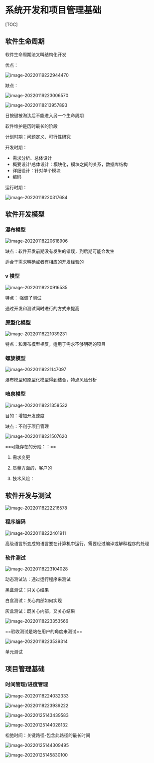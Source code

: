 # 系统开发和项目管理基础

[TOC]



## 软件生命周期

软件生命周期法又叫结构化开发

优点：



![image-20220119222944470](https://gitee.com/zhao-l/picgo/raw/master/img/202204241223913.png)

缺点：

![image-20220119223006570](https://s2.loli.net/2022/05/01/RBDTGwVutLlJjFp.png)

![image-20220118213957893](https://s2.loli.net/2022/05/01/Fob1wI3LP6slmvh.png)

日按键被淘汰后不能进入另一个生命周期

软件维护是历时最长的阶段

计划时期：问题定义、可行性研究

开发时期：

- 需求分析、总体设计
- 概要设计\总体设计：模块化，模块之间的关系，数据库结构
- 详细设计：针对单个模块
- 编码

运行时期：

![image-20220118220317684](https://gitee.com/zhao-l/picgo/raw/master/img/202204241219469.png)

## 软件开发模型

### 瀑布模型

![image-20220118220618906](https://s2.loli.net/2022/05/01/orBldGuSL98wc3n.png)

缺点：软件开发前期没有发生的错误，到后期可能会发生

适合于需求明确或者有相应的开发经验的

### v 模型

![image-20220118220916535](https://s2.loli.net/2022/05/01/ZX1pafn63QNwTMF.png)

特点： 强调了测试

通过开发和测试同时进行的方式来提高

### 原型化模型

![image-20220118221039231](https://s2.loli.net/2022/05/01/CVWQzf2gw1DskFi.png)

特点：和瀑布模型相反，适用于需求不够明确的项目

### 螺旋模型

![image-20220118221147097](https://s2.loli.net/2022/05/01/SNETm2P4axGnY1X.png)

瀑布模型和原型化模型得到结合，特点风险分析

### 喷泉模型

![image-20220118221358532](https://s2.loli.net/2022/05/01/m4EKNikgZb19sPX.png)

目的：增加开发速度

缺点：不利于项目管理

![image-20220118221507620](https://s2.loli.net/2022/05/01/eUvE8I9KmLirugb.png)

==可能存在的分险：：==

1. 需求变更

2. 质量方面的，客户的

3. 技术风险：

   

## 软件开发与测试

![image-20220118222216578](https://s2.loli.net/2022/05/01/vMSOrj6E2aFm3Gk.png)

### 程序编码

![image-20220118222401911](https://s2.loli.net/2022/05/01/MTcjg3PhpfL2qyR.png)

高级语言所变成的语言要在计算机中运行，需要经过编译或解释程序的处理

### 软件测试

![image-20220118223104028](https://s2.loli.net/2022/05/01/4qgyjDld7U3JL1h.png)

动态测试法：通过运行程序来测试

黑盒测试：只关心结果

白盒测试：关心内部如何实现

灰盒测试：既关心内部，又关心结果

![image-20220118223353566](https://s2.loli.net/2022/05/01/BUhbLTkPS8gOaRe.png)

==验收测试是站在用户的角度来测试==

![image-20220118223539314](https://s2.loli.net/2022/05/01/8zIjxfZc7UtEKGW.png)

单元测试

## 项目管理基础

### 时间管理/进度管理

![image-20220118224032333](https://s2.loli.net/2022/05/01/8TILCHtuDme2Y6s.png)

![image-20220118223939222](https://s2.loli.net/2022/05/01/9vQ1hCfPLWewIdo.png)

![image-20220125143439583](https://s2.loli.net/2022/05/01/VrX5Hj964nsTEcl.png)

![image-20220125144028132](https://gitee.com/zhao-l/picgo/raw/master/img/202204241213963.png)

松弛时间：关键路径-包含此路径的最长时间

![image-20220125144309495](https://s2.loli.net/2022/05/01/5TRIvNF7kyUlQcx.png)

![image-20220125145830100](https://s2.loli.net/2022/05/01/684RhxQaOqpdFbC.png)

